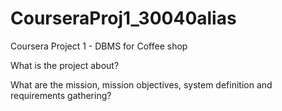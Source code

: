 # CourseraProj1_30040alias
Coursera Project 1 - DBMS for Coffee shop


What is the project about?

What are the mission, mission objectives, system definition and requirements gathering?
